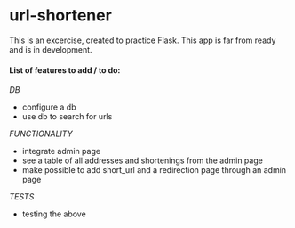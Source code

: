 # url-shortener

This is an excercise, created to practice Flask. This app is far from ready and is in development.



#### List of features to add / to do:

*DB*
* configure a db
* use db to search for urls

*FUNCTIONALITY*
* integrate admin page
* see a table of all addresses and shortenings from the admin page
* make possible to add short_url and a redirection page through an admin page
 
*TESTS*
* testing the above